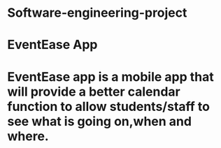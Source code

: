 # Software-engineering-project
# EventEase App
# EventEase app is a mobile app that will provide a better calendar function to allow students/staff to see what is going on,when and where.
